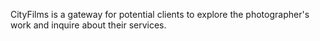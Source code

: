 CityFilms is a gateway for potential clients to explore the photographer's work and inquire about their services.
